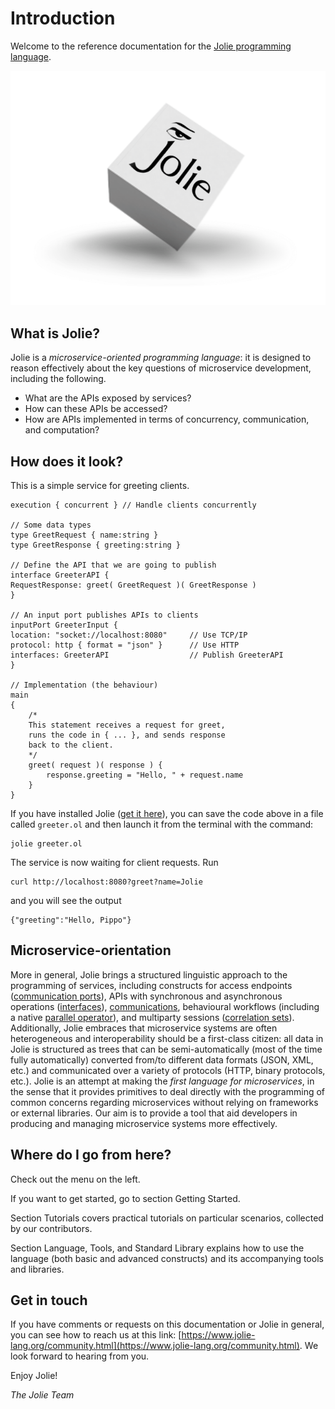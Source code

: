 # Introduction

Welcome to the reference documentation for the [Jolie programming language](https://jolie-lang.org).

![](./.gitbook/assets/jolielogo.png)

## What is Jolie?

Jolie is a _microservice-oriented programming language_: it is designed to reason effectively about the key questions of microservice development, including the following.

- What are the APIs exposed by services?
- How can these APIs be accessed?
- How are APIs implemented in terms of concurrency, communication, and computation?

## How does it look?

This is a simple service for greeting clients.

```jolie
execution { concurrent } // Handle clients concurrently

// Some data types
type GreetRequest { name:string }
type GreetResponse { greeting:string }

// Define the API that we are going to publish
interface GreeterAPI {
RequestResponse: greet( GreetRequest )( GreetResponse )
}

// An input port publishes APIs to clients
inputPort GreeterInput {
location: "socket://localhost:8080"		// Use TCP/IP
protocol: http { format = "json" }		// Use HTTP
interfaces: GreeterAPI					// Publish GreeterAPI
}

// Implementation (the behaviour)
main
{
	/*
	This statement receives a request for greet,
	runs the code in { ... }, and sends response
	back to the client.
	*/
	greet( request )( response ) {
		response.greeting = "Hello, " + request.name
	}
}
```

If you have installed Jolie \([get it here](https://www.jolie-lang.org/downloads.html)\), you can save the code above in a file called `greeter.ol` and then launch it from the terminal with the command:
```
jolie greeter.ol
```

The service is now waiting for client requests. Run
```
curl http://localhost:8080?greet?name=Jolie
```
and you will see the output
```
{"greeting":"Hello, Pippo"}
```

## Microservice-orientation

More in general, Jolie brings a structured linguistic approach to the programming of services, including constructs for access endpoints \([communication ports](./basics/communication-ports/)\), APIs with synchronous and asynchronous operations \([interfaces](./basics/interfaces/)\), [communications](./basics/communication-ports/using_communication_ports.md), behavioural workflows \(including a native [parallel operator](./basics/composing_statements.md)\), and multiparty sessions \([correlation sets](./basics/sessions.md)\).
Additionally, Jolie embraces that microservice systems are often heterogeneous and interoperability should be a first-class citizen: all data in Jolie is structured as trees that can be semi-automatically (most of the time fully automatically) converted from/to different data formats (JSON, XML, etc.) and communicated over a variety of protocols (HTTP, binary protocols, etc.).
Jolie is an attempt at making the _first language for microservices_, in the sense that it provides primitives to deal directly with the programming of common concerns regarding microservices without relying on frameworks or external libraries.
Our aim is to provide a tool that aid developers in producing and managing microservice systems more effectively.

## Where do I go from here?

Check out the menu on the left.

If you want to get started, go to section Getting Started.

Section Tutorials covers practical tutorials on particular scenarios, collected by our contributors.

Section Language, Tools, and Standard Library explains how to use the language (both basic and advanced constructs) and its accompanying tools and libraries.

## Get in touch

If you have comments or requests on this documentation or Jolie in general, you can see how to reach us at this link: [https://www.jolie-lang.org/community.html](https://www.jolie-lang.org/community.html). We look forward to hearing from you.

Enjoy Jolie!

_The Jolie Team_
